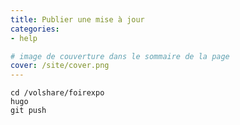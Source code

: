 ```yaml
---
title: Publier une mise à jour
categories: 
- help

# image de couverture dans le sommaire de la page
cover: /site/cover.png
---
```

<!--more-->
```shell
cd /volshare/foirexpo
hugo
git push
```
